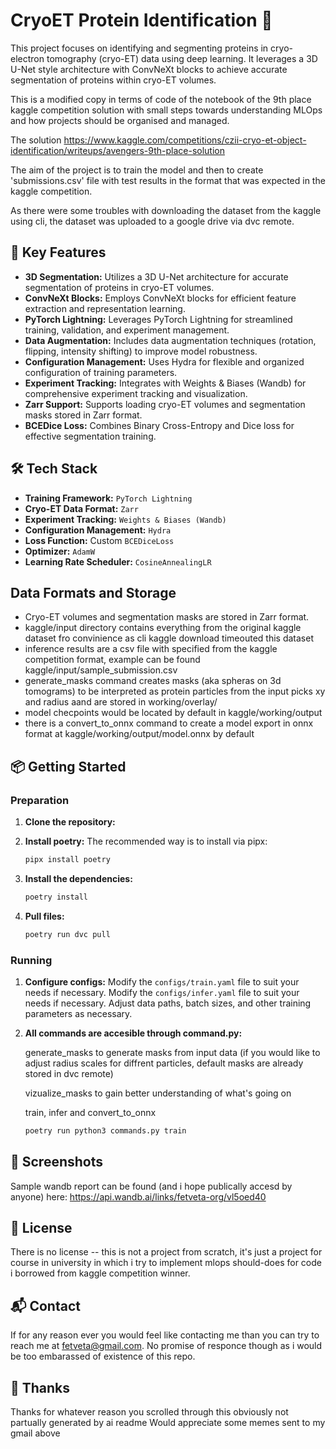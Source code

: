 # CryoET Protein Identification 🧬

This project focuses on identifying and segmenting proteins in cryo-electron tomography (cryo-ET) data using deep learning. It leverages a 3D U-Net style architecture with ConvNeXt blocks to achieve accurate segmentation of proteins within cryo-ET volumes.

This is a modified copy in terms of code of the notebook of the 9th place kaggle competition solution with small steps towards understanding MLOps and how projects should be organised and managed.

The solution https://www.kaggle.com/competitions/czii-cryo-et-object-identification/writeups/avengers-9th-place-solution

The aim of the project is to train the model and then to create 'submissions.csv' file with test results in the format that was expected in the kaggle competition.

As there were some troubles with downloading the dataset from the kaggle using cli, the dataset was uploaded to a google drive via dvc remote.

## 🚀 Key Features

- **3D Segmentation:** Utilizes a 3D U-Net architecture for accurate segmentation of proteins in cryo-ET volumes.
- **ConvNeXt Blocks:** Employs ConvNeXt blocks for efficient feature extraction and representation learning.
- **PyTorch Lightning:** Leverages PyTorch Lightning for streamlined training, validation, and experiment management.
- **Data Augmentation:** Includes data augmentation techniques (rotation, flipping, intensity shifting) to improve model robustness.
- **Configuration Management:** Uses Hydra for flexible and organized configuration of training parameters.
- **Experiment Tracking:** Integrates with Weights & Biases (Wandb) for comprehensive experiment tracking and visualization.
- **Zarr Support:** Supports loading cryo-ET volumes and segmentation masks stored in Zarr format.
- **BCEDice Loss:** Combines Binary Cross-Entropy and Dice loss for effective segmentation training.

## 🛠️ Tech Stack

*   **Training Framework:** `PyTorch Lightning`
*   **Cryo-ET Data Format:** `Zarr`
*   **Experiment Tracking:** `Weights & Biases (Wandb)`
*   **Configuration Management:** `Hydra`
*   **Loss Function:** Custom `BCEDiceLoss`
*   **Optimizer:** `AdamW`
*   **Learning Rate Scheduler:** `CosineAnnealingLR`

## Data Formats and Storage

* Cryo-ET volumes and segmentation masks are stored in Zarr format.
* kaggle/input directory contains everything from the original kaggle dataset fro convinience as cli kaggle download timeouted this dataset
* inference results are a csv file with specified from the kaggle competition format, example can be found kaggle/input/sample_submission.csv
* generate_masks command creates masks (aka spheras on 3d tomograms) to be interpreted as protein particles from the input picks xy and radius aand are stored in working/overlay/
* model checpoints would be located by default in kaggle/working/output
* there is a convert_to_onnx command to create a model export in onnx format at kaggle/working/output/model.onnx by default


## 📦 Getting Started

### Preparation

1.  **Clone the repository:**


2.  **Install poetry:**
    The recommended way is to install via pipx:
    ```bash
    pipx install poetry
    ```

3.  **Install the dependencies:**
    ```bash
    poetry install
    ```

4. **Pull files:**
    ```bash
    poetry run dvc pull
    ```

### Running

1.  **Configure configs:**
    Modify the `configs/train.yaml` file to suit your needs if necessary.
    Modify the `configs/infer.yaml` file to suit your needs if necessary.
    Adjust data paths, batch sizes, and other training parameters as necessary.

2.  **All commands are accesible through command.py:**

    generate_masks to generate masks from input data (if you would like to adjust radius scales for diffrent particles, default masks are already stored in dvc remote)

    vizualize_masks to gain better understanding of what's going on

    train, infer and convert_to_onnx

    ```bash
    poetry run python3 commands.py train
    ```


## 📸 Screenshots

Sample wandb report can be found (and i hope publically accesd by anyone) here: https://api.wandb.ai/links/fetveta-org/vl5oed40

## 📝 License

There is no license -- this is not a project from scratch, it's just a project for course in university in which i try to implement mlops should-does for code i borrowed from kaggle competition winner.

## 📬 Contact

If for any reason ever you would feel like contacting me than you can try to reach me at [fetveta@gmail.com](mailto:fetveta@gmail.com).
No promise of responce though as i would be too embarassed of existence of this repo.

## 💖 Thanks

Thanks for whatever reason you scrolled through this obviously not partually generated by ai readme
Would appreciate some memes sent to my gmail above
